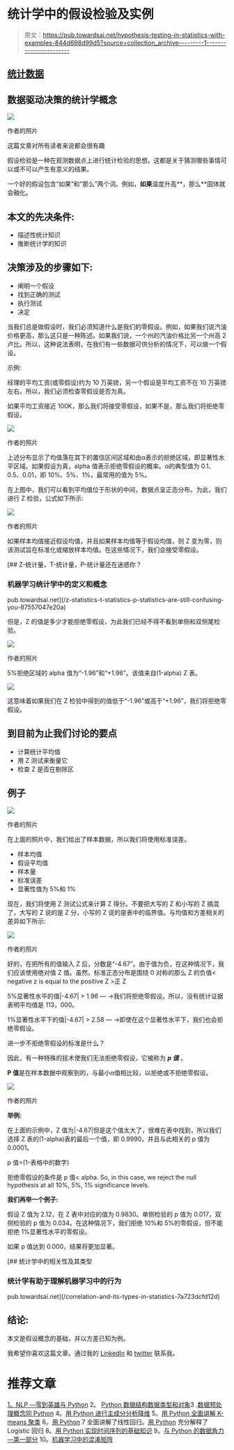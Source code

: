 # 统计学中的假设检验及实例

> 原文：<https://pub.towardsai.net/hypothesis-testing-in-statistics-with-examples-844d698d99d5?source=collection_archive---------1----------------------->

## [统计数据](https://towardsai.net/p/category/statistics)

## 数据驱动决策的统计学概念

![](img/5a805e33a67e3a6a3d8438cb6428caa6.png)

作者的照片

这篇文章对所有读者来说都会很有趣

假设检验是一种在观测数据点上进行统计检验的思想。这都是关于猜测哪些事情可以或不可以产生有意义的结果。

一个好的假设包含“如果”和“那么”两个词。例如，**如果**温度升高**，那么**固体就会融化。

## **本文的先决条件:**

*   描述性统计知识
*   推断统计学的知识

## **决策涉及的步骤如下:**

*   阐明一个假设
*   找到正确的测试
*   执行测试
*   决定

当我们总是做假设时，我们必须知道什么是我们的零假设。例如，如果我们说汽油价格更高，那么这只是一种陈述。如果我们说，一个州的汽油价格比另一个州高 2 卢比。所以，这种说法表明，在我们有一些数据可供分析的情况下，可以做一个假设。

示例:

经理的平均工资(或零假设)约为 10 万英镑，另一个假设是平均工资不在 10 万英镑左右。所以，我们必须检查零假设是否为真。

如果平均工资接近 100K，那么我们将接受零假设，如果不是，那么我们将拒绝零假设。

![](img/3ed06709ce9297340f885a4f3b9680f3.png)

作者的照片

上述分布显示了均值落在其下的置信区间区域和由α表示的拒绝区域，即显著性水平区域。如果假设为真，alpha 值表示拒绝零假设的概率。α的典型值为 0.1、0.5、0.01，即 10%、5%、1%，最常用的值为 5%。

在上图中，我们可以看到平均值位于形状的中间，数据点呈正态分布。为此，我们进行 Z 检验，公式如下所示:

![](img/222261c7c3daa032c23d1c9cb13b5897.png)

作者的照片

如果样本均值接近假设均值，并且如果样本均值等于假设均值，则 Z 变为零，则该测试旨在标准化或缩放样本均值。在这些情况下，我们会接受零假设。

[](/z-statistics-t-statistics-p-statistics-are-still-confusing-you-87557047e20a) [## Z-统计量，T-统计量，P-统计量还在迷惑你？

### 机器学习统计学中的定义和概念

pub.towardsai.net](/z-statistics-t-statistics-p-statistics-are-still-confusing-you-87557047e20a) 

但是，Z 的值是多少才能拒绝零假设，为此我们已经不得不看到单侧和双侧尾检验。

![](img/8363819e73bc4ec33be06f868ca392f6.png)

作者的照片

5%拒绝区域的 alpha 值为“-1.96”和“+1.96”。该值来自(1-alpha) Z 表。

![](img/cc52d5dd82c40e2d4e9cf1cb63d82816.png)

这意味着如果我们在 Z 检验中得到的值低于“-1.96”或高于“+1.96”，我们将拒绝零假设。

## 到目前为止我们讨论的要点

*   计算统计平均值
*   用 Z 测试来衡量它
*   检查 Z 是否在剔除区

## **例子**

![](img/8de14357d58b524007747d46d0ad9930.png)

作者的照片

在上面的照片中，我们给出了样本数据，所以我们将使用标准误差。

*   样本均值
*   假设平均值
*   样本量
*   标准误差
*   显著性值为 5%和 1%

现在，我们将使用 Z 测试公式来计算 Z 得分。不要把大写的 Z 和小写的 Z 搞混了，大写的 Z 说的是 Z 分，小写的 Z 说的是表中的临界值。与均值和方差相关的差异如下所示:

![](img/2bd12d5527b7349b1610147b3a869ea3.png)

作者的照片

好的，在把所有的值输入 Z 后，分数是“-4.67”。由于值为负，在这种情况下，我们应该使用绝对值 Z 值。虽然，标准正态分布是围绕 0 对称的那么 Z 的负值< negative z is equal to the positive Z >正 Z

5%显著性水平的值|-4.67| > 1.96 — →我们将拒绝零假设。所以，没有统计证据表明平均值是 113，000。

1%显著性水平下的值|-4.67| > 2.58 — →即使在这个显著性水平下，我们也会拒绝零假设。

进一步不拒绝零假设的标准是什么？

因此，有一种特殊的技术使我们无法拒绝零假设，它被称为 ***p 值*** 。

**P 值**是在样本数据中观察到的，与最小α值相比较，以拒绝或不拒绝零假设。

![](img/0320d4fe6bd381a73f9a1cd022c68a45.png)

作者的照片

**举例:**

在上面的示例中，Z 值为|-4.67|但是这个值太大了，很难在表中找到，所以我们选择 Z 表的(1-alpha)表的最后一个值，即 0.9990，并且与此相关的 p 值为 0.0001。

p 值=(1-表格中的数字)

拒绝零假设的条件是 p 值< alpha. So, in this case, we reject the null hypothesis at all 10%, 5%, 1% significance levels.

**我们再举一个例子:**

假设 Z 值为 2.12，在 Z 表中对应的值为 0.9830。单侧检验的 p 值为 0.017，双侧检验的 p 值为 0.034。在这种情况下，我们拒绝 10%和 5%的零假设，但不能拒绝 1%显著性水平的零假设。

如果 p 值达到 0.000，结果将更加显著。

[](/correlation-and-its-types-in-statistics-7a723dcfd12d) [## 统计学中的相关性及其类型

### 统计学有助于理解机器学习中的行为

pub.towardsai.net](/correlation-and-its-types-in-statistics-7a723dcfd12d) 

## 结论:

本文是假设概念的基础，并以方差已知为例。

我希望你喜欢这篇文章。通过我的 [LinkedIn](https://www.linkedin.com/in/data-scientist-95040a1ab/) 和 [twitter](https://twitter.com/amitprius) 联系我。

# 推荐文章

[1。NLP —零到英雄与 Python](https://medium.com/towards-artificial-intelligence/nlp-zero-to-hero-with-python-2df6fcebff6e?sk=2231d868766e96b13d1e9d7db6064df1)
2。 [Python 数据结构数据类型和对象](https://medium.com/towards-artificial-intelligence/python-data-structures-data-types-and-objects-244d0a86c3cf?sk=42f4b462499f3fc3a160b21e2c94dba6)3 .[数据预处理概念同 Python](/data-preprocessing-concepts-with-python-b93c63f14bb6?source=friends_link&sk=5cc4ac66c6c02a6f02077fd43df9681a)
4。[用 Python 进行主成分分析降维](/principal-component-analysis-in-dimensionality-reduction-with-python-1a613006d531?source=friends_link&sk=3ed0671fdc04ba395dd36478bcea8a55)
5。[用 Python 全面讲解 K-means 聚类](https://medium.com/towards-artificial-intelligence/fully-explained-k-means-clustering-with-python-e7caa573176a?source=friends_link&sk=9c5c613ceb10f2d203712634f3b6fb28)
6。[用 Python](https://medium.com/towards-artificial-intelligence/fully-explained-linear-regression-with-python-fe2b313f32f3?source=friends_link&sk=53c91a2a51347ec2d93f8222c0e06402)
7 全面讲解了线性回归。[用 Python](https://medium.com/towards-artificial-intelligence/fully-explained-logistic-regression-with-python-f4a16413ddcd?source=friends_link&sk=528181f15a44e48ea38fdd9579241a78)
充分解释了 Logistic 回归 8。[用 Python 实现时间序列的基础知识](https://medium.com/towards-artificial-intelligence/basic-of-time-series-with-python-a2f7cb451a76?source=friends_link&sk=09d77be2d6b8779973e41ab54ebcf6c5)
9。[与 Python 的数据角力—第一部分](/data-wrangling-with-python-part-1-969e3cc81d69?source=friends_link&sk=9c3649cf20f31a5c9ead51c50c89ba0b)
10。[机器学习中的混淆矩阵](https://medium.com/analytics-vidhya/confusion-matrix-in-machine-learning-91b6e2b3f9af?source=friends_link&sk=11c6531da0bab7b504d518d02746d4cc)